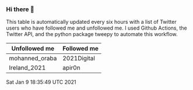 ### Hi there 👋

This table is automatically updated every six hours with a list of Twitter users who have followed me and unfollowed me. I used Github Actions, the Twitter API, and the python package tweepy to automate this workflow.

| Unfollowed me |  Followed me |
| --- | --- |
|mohanned_oraba|2021Digital|
|Ireland_2021|apir0n|
Sat Jan  9 18:35:49 UTC 2021
